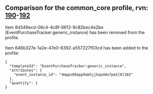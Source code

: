 ## Comparison for the common_core profile, rvn: [190](https://github.com/PRO100KatYT/FortniteProfileRevisions/tree/main/profiles/common_core/190%20common_core.json)-[192](https://github.com/PRO100KatYT/FortniteProfileRevisions/tree/main/profiles/common_core/192%20common_core.json)

Item 8d349ecd-06c4-4c8f-8612-9c82bec4e2be (EventPurchaseTracker:generic_instance) has been removed from the profile.
<br><br>
Item 646b327e-1a2e-47e0-8392-a557227f03cd has been added to the profile:

```
{
  "templateId": "EventPurchaseTracker:generic_instance",
  "attributes": {
    "event_instance_id": "4mpps05mpp9abhjjbopddo7pm1[0]183"
  },
  "quantity": 1
}
```

<br><br>
